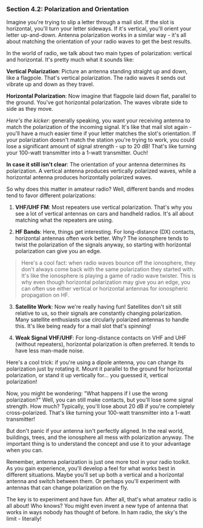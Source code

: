 
### Section 4.2: Polarization and Orientation

Imagine you're trying to slip a letter through a mail slot. If the slot is horizontal, you'll turn your letter sideways. If it's vertical, you'll orient your letter up-and-down. Antenna polarization works in a similar way - it's all about matching the orientation of your radio waves to get the best results.

In the world of radio, we talk about two main types of polarization: vertical and horizontal. It's pretty much what it sounds like:

**Vertical Polarization**: 
Picture an antenna standing straight up and down, like a flagpole. That's vertical polarization. The radio waves it sends out vibrate up and down as they travel.

**Horizontal Polarization**: 
Now imagine that flagpole laid down flat, parallel to the ground. You've got horizontal polarization. The waves vibrate side to side as they move.

*Here's the kicker*: generally speaking, you want your receiving antenna to match the polarization of the incoming signal. It's like that mail slot again - you'll have a much easier time if your letter matches the slot's orientation. If your polarization doesn't match the station you're trying to work, you could lose a significant amount of signal strength - up to 20 dB! That's like turning your 100-watt transmitter into a 1-watt transmitter. Ouch!

**In case it still isn't clear**: The orientation of your antenna determines its polarization. A vertical antenna produces vertically polarized waves, while a horizontal antenna produces horizontally polarized waves. 

So why does this matter in amateur radio? Well, different bands and modes tend to favor different polarizations:

1. **VHF/UHF FM**: Most repeaters use vertical polarization. That's why you see a lot of vertical antennas on cars and handheld radios. It's all about matching what the repeaters are using.

2. **HF Bands**: Here, things get interesting. For long-distance (DX) contacts, horizontal antennas often work better. Why? The ionosphere tends to twist the polarization of the signals anyway, so starting with horizontal polarization can give you an edge.

> Here's a cool fact: when radio waves bounce off the ionosphere, they don't always come back with the same polarization they started with. It's like the ionosphere is playing a game of radio wave twister. This is why even though horizontal polarization may give you an edge, you can often use either vertical or horizontal antennas for ionospheric propagation on HF.

3. **Satellite Work**: Now we're really having fun! Satellites don't sit still relative to us, so their signals are constantly changing polarization. Many satellite enthusiasts use circularly polarized antennas to handle this. It's like being ready for a mail slot that's spinning!

4. **Weak Signal VHF/UHF**: For long-distance contacts on VHF and UHF (without repeaters), horizontal polarization is often preferred. It tends to have less man-made noise.

Here's a cool trick: if you're using a dipole antenna, you can change its polarization just by rotating it. Mount it parallel to the ground for horizontal polarization, or stand it up vertically for... you guessed it, vertical polarization!

Now, you might be wondering: "What happens if I use the wrong polarization?" Well, you can still make contacts, but you'll lose some signal strength. How much? Typically, you'll lose about 20 dB if you're completely cross-polarized. That's like turning your 100-watt transmitter into a 1-watt transmitter! 

But don't panic if your antenna isn't perfectly aligned. In the real world, buildings, trees, and the ionosphere all mess with polarization anyway. The important thing is to understand the concept and use it to your advantage when you can.

Remember, antenna polarization is just one more tool in your radio toolkit. As you gain experience, you'll develop a feel for what works best in different situations. Maybe you'll set up both a vertical and a horizontal antenna and switch between them. Or perhaps you'll experiment with antennas that can change polarization on the fly.

The key is to experiment and have fun. After all, that's what amateur radio is all about! Who knows? You might even invent a new type of antenna that works in ways nobody has thought of before. In ham radio, the sky's the limit - literally!
